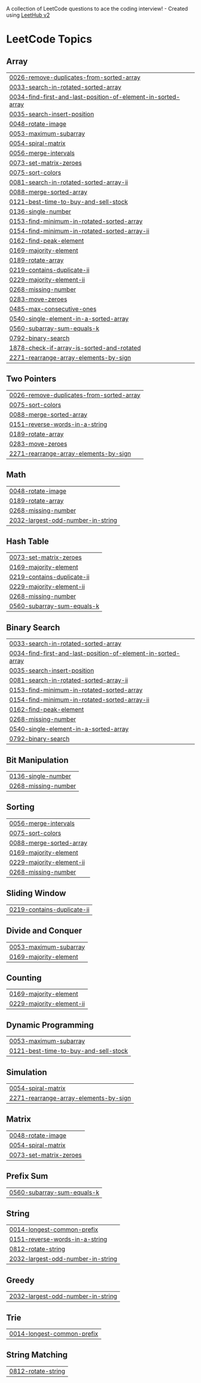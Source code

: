 A collection of LeetCode questions to ace the coding interview! - Created using [LeetHub v2](https://github.com/arunbhardwaj/LeetHub-2.0)
<!---LeetCode Topics Start-->
# LeetCode Topics
## Array
|  |
| ------- |
| [0026-remove-duplicates-from-sorted-array](https://github.com/dhruvsharma2311/dhruvsharma2311/tree/master/0026-remove-duplicates-from-sorted-array) |
| [0033-search-in-rotated-sorted-array](https://github.com/dhruvsharma2311/dhruvsharma2311/tree/master/0033-search-in-rotated-sorted-array) |
| [0034-find-first-and-last-position-of-element-in-sorted-array](https://github.com/dhruvsharma2311/dhruvsharma2311/tree/master/0034-find-first-and-last-position-of-element-in-sorted-array) |
| [0035-search-insert-position](https://github.com/dhruvsharma2311/dhruvsharma2311/tree/master/0035-search-insert-position) |
| [0048-rotate-image](https://github.com/dhruvsharma2311/dhruvsharma2311/tree/master/0048-rotate-image) |
| [0053-maximum-subarray](https://github.com/dhruvsharma2311/dhruvsharma2311/tree/master/0053-maximum-subarray) |
| [0054-spiral-matrix](https://github.com/dhruvsharma2311/dhruvsharma2311/tree/master/0054-spiral-matrix) |
| [0056-merge-intervals](https://github.com/dhruvsharma2311/dhruvsharma2311/tree/master/0056-merge-intervals) |
| [0073-set-matrix-zeroes](https://github.com/dhruvsharma2311/dhruvsharma2311/tree/master/0073-set-matrix-zeroes) |
| [0075-sort-colors](https://github.com/dhruvsharma2311/dhruvsharma2311/tree/master/0075-sort-colors) |
| [0081-search-in-rotated-sorted-array-ii](https://github.com/dhruvsharma2311/dhruvsharma2311/tree/master/0081-search-in-rotated-sorted-array-ii) |
| [0088-merge-sorted-array](https://github.com/dhruvsharma2311/dhruvsharma2311/tree/master/0088-merge-sorted-array) |
| [0121-best-time-to-buy-and-sell-stock](https://github.com/dhruvsharma2311/dhruvsharma2311/tree/master/0121-best-time-to-buy-and-sell-stock) |
| [0136-single-number](https://github.com/dhruvsharma2311/dhruvsharma2311/tree/master/0136-single-number) |
| [0153-find-minimum-in-rotated-sorted-array](https://github.com/dhruvsharma2311/dhruvsharma2311/tree/master/0153-find-minimum-in-rotated-sorted-array) |
| [0154-find-minimum-in-rotated-sorted-array-ii](https://github.com/dhruvsharma2311/dhruvsharma2311/tree/master/0154-find-minimum-in-rotated-sorted-array-ii) |
| [0162-find-peak-element](https://github.com/dhruvsharma2311/dhruvsharma2311/tree/master/0162-find-peak-element) |
| [0169-majority-element](https://github.com/dhruvsharma2311/dhruvsharma2311/tree/master/0169-majority-element) |
| [0189-rotate-array](https://github.com/dhruvsharma2311/dhruvsharma2311/tree/master/0189-rotate-array) |
| [0219-contains-duplicate-ii](https://github.com/dhruvsharma2311/dhruvsharma2311/tree/master/0219-contains-duplicate-ii) |
| [0229-majority-element-ii](https://github.com/dhruvsharma2311/dhruvsharma2311/tree/master/0229-majority-element-ii) |
| [0268-missing-number](https://github.com/dhruvsharma2311/dhruvsharma2311/tree/master/0268-missing-number) |
| [0283-move-zeroes](https://github.com/dhruvsharma2311/dhruvsharma2311/tree/master/0283-move-zeroes) |
| [0485-max-consecutive-ones](https://github.com/dhruvsharma2311/dhruvsharma2311/tree/master/0485-max-consecutive-ones) |
| [0540-single-element-in-a-sorted-array](https://github.com/dhruvsharma2311/dhruvsharma2311/tree/master/0540-single-element-in-a-sorted-array) |
| [0560-subarray-sum-equals-k](https://github.com/dhruvsharma2311/dhruvsharma2311/tree/master/0560-subarray-sum-equals-k) |
| [0792-binary-search](https://github.com/dhruvsharma2311/dhruvsharma2311/tree/master/0792-binary-search) |
| [1878-check-if-array-is-sorted-and-rotated](https://github.com/dhruvsharma2311/dhruvsharma2311/tree/master/1878-check-if-array-is-sorted-and-rotated) |
| [2271-rearrange-array-elements-by-sign](https://github.com/dhruvsharma2311/dhruvsharma2311/tree/master/2271-rearrange-array-elements-by-sign) |
## Two Pointers
|  |
| ------- |
| [0026-remove-duplicates-from-sorted-array](https://github.com/dhruvsharma2311/dhruvsharma2311/tree/master/0026-remove-duplicates-from-sorted-array) |
| [0075-sort-colors](https://github.com/dhruvsharma2311/dhruvsharma2311/tree/master/0075-sort-colors) |
| [0088-merge-sorted-array](https://github.com/dhruvsharma2311/dhruvsharma2311/tree/master/0088-merge-sorted-array) |
| [0151-reverse-words-in-a-string](https://github.com/dhruvsharma2311/dhruvsharma2311/tree/master/0151-reverse-words-in-a-string) |
| [0189-rotate-array](https://github.com/dhruvsharma2311/dhruvsharma2311/tree/master/0189-rotate-array) |
| [0283-move-zeroes](https://github.com/dhruvsharma2311/dhruvsharma2311/tree/master/0283-move-zeroes) |
| [2271-rearrange-array-elements-by-sign](https://github.com/dhruvsharma2311/dhruvsharma2311/tree/master/2271-rearrange-array-elements-by-sign) |
## Math
|  |
| ------- |
| [0048-rotate-image](https://github.com/dhruvsharma2311/dhruvsharma2311/tree/master/0048-rotate-image) |
| [0189-rotate-array](https://github.com/dhruvsharma2311/dhruvsharma2311/tree/master/0189-rotate-array) |
| [0268-missing-number](https://github.com/dhruvsharma2311/dhruvsharma2311/tree/master/0268-missing-number) |
| [2032-largest-odd-number-in-string](https://github.com/dhruvsharma2311/dhruvsharma2311/tree/master/2032-largest-odd-number-in-string) |
## Hash Table
|  |
| ------- |
| [0073-set-matrix-zeroes](https://github.com/dhruvsharma2311/dhruvsharma2311/tree/master/0073-set-matrix-zeroes) |
| [0169-majority-element](https://github.com/dhruvsharma2311/dhruvsharma2311/tree/master/0169-majority-element) |
| [0219-contains-duplicate-ii](https://github.com/dhruvsharma2311/dhruvsharma2311/tree/master/0219-contains-duplicate-ii) |
| [0229-majority-element-ii](https://github.com/dhruvsharma2311/dhruvsharma2311/tree/master/0229-majority-element-ii) |
| [0268-missing-number](https://github.com/dhruvsharma2311/dhruvsharma2311/tree/master/0268-missing-number) |
| [0560-subarray-sum-equals-k](https://github.com/dhruvsharma2311/dhruvsharma2311/tree/master/0560-subarray-sum-equals-k) |
## Binary Search
|  |
| ------- |
| [0033-search-in-rotated-sorted-array](https://github.com/dhruvsharma2311/dhruvsharma2311/tree/master/0033-search-in-rotated-sorted-array) |
| [0034-find-first-and-last-position-of-element-in-sorted-array](https://github.com/dhruvsharma2311/dhruvsharma2311/tree/master/0034-find-first-and-last-position-of-element-in-sorted-array) |
| [0035-search-insert-position](https://github.com/dhruvsharma2311/dhruvsharma2311/tree/master/0035-search-insert-position) |
| [0081-search-in-rotated-sorted-array-ii](https://github.com/dhruvsharma2311/dhruvsharma2311/tree/master/0081-search-in-rotated-sorted-array-ii) |
| [0153-find-minimum-in-rotated-sorted-array](https://github.com/dhruvsharma2311/dhruvsharma2311/tree/master/0153-find-minimum-in-rotated-sorted-array) |
| [0154-find-minimum-in-rotated-sorted-array-ii](https://github.com/dhruvsharma2311/dhruvsharma2311/tree/master/0154-find-minimum-in-rotated-sorted-array-ii) |
| [0162-find-peak-element](https://github.com/dhruvsharma2311/dhruvsharma2311/tree/master/0162-find-peak-element) |
| [0268-missing-number](https://github.com/dhruvsharma2311/dhruvsharma2311/tree/master/0268-missing-number) |
| [0540-single-element-in-a-sorted-array](https://github.com/dhruvsharma2311/dhruvsharma2311/tree/master/0540-single-element-in-a-sorted-array) |
| [0792-binary-search](https://github.com/dhruvsharma2311/dhruvsharma2311/tree/master/0792-binary-search) |
## Bit Manipulation
|  |
| ------- |
| [0136-single-number](https://github.com/dhruvsharma2311/dhruvsharma2311/tree/master/0136-single-number) |
| [0268-missing-number](https://github.com/dhruvsharma2311/dhruvsharma2311/tree/master/0268-missing-number) |
## Sorting
|  |
| ------- |
| [0056-merge-intervals](https://github.com/dhruvsharma2311/dhruvsharma2311/tree/master/0056-merge-intervals) |
| [0075-sort-colors](https://github.com/dhruvsharma2311/dhruvsharma2311/tree/master/0075-sort-colors) |
| [0088-merge-sorted-array](https://github.com/dhruvsharma2311/dhruvsharma2311/tree/master/0088-merge-sorted-array) |
| [0169-majority-element](https://github.com/dhruvsharma2311/dhruvsharma2311/tree/master/0169-majority-element) |
| [0229-majority-element-ii](https://github.com/dhruvsharma2311/dhruvsharma2311/tree/master/0229-majority-element-ii) |
| [0268-missing-number](https://github.com/dhruvsharma2311/dhruvsharma2311/tree/master/0268-missing-number) |
## Sliding Window
|  |
| ------- |
| [0219-contains-duplicate-ii](https://github.com/dhruvsharma2311/dhruvsharma2311/tree/master/0219-contains-duplicate-ii) |
## Divide and Conquer
|  |
| ------- |
| [0053-maximum-subarray](https://github.com/dhruvsharma2311/dhruvsharma2311/tree/master/0053-maximum-subarray) |
| [0169-majority-element](https://github.com/dhruvsharma2311/dhruvsharma2311/tree/master/0169-majority-element) |
## Counting
|  |
| ------- |
| [0169-majority-element](https://github.com/dhruvsharma2311/dhruvsharma2311/tree/master/0169-majority-element) |
| [0229-majority-element-ii](https://github.com/dhruvsharma2311/dhruvsharma2311/tree/master/0229-majority-element-ii) |
## Dynamic Programming
|  |
| ------- |
| [0053-maximum-subarray](https://github.com/dhruvsharma2311/dhruvsharma2311/tree/master/0053-maximum-subarray) |
| [0121-best-time-to-buy-and-sell-stock](https://github.com/dhruvsharma2311/dhruvsharma2311/tree/master/0121-best-time-to-buy-and-sell-stock) |
## Simulation
|  |
| ------- |
| [0054-spiral-matrix](https://github.com/dhruvsharma2311/dhruvsharma2311/tree/master/0054-spiral-matrix) |
| [2271-rearrange-array-elements-by-sign](https://github.com/dhruvsharma2311/dhruvsharma2311/tree/master/2271-rearrange-array-elements-by-sign) |
## Matrix
|  |
| ------- |
| [0048-rotate-image](https://github.com/dhruvsharma2311/dhruvsharma2311/tree/master/0048-rotate-image) |
| [0054-spiral-matrix](https://github.com/dhruvsharma2311/dhruvsharma2311/tree/master/0054-spiral-matrix) |
| [0073-set-matrix-zeroes](https://github.com/dhruvsharma2311/dhruvsharma2311/tree/master/0073-set-matrix-zeroes) |
## Prefix Sum
|  |
| ------- |
| [0560-subarray-sum-equals-k](https://github.com/dhruvsharma2311/dhruvsharma2311/tree/master/0560-subarray-sum-equals-k) |
## String
|  |
| ------- |
| [0014-longest-common-prefix](https://github.com/dhruvsharma2311/dhruvsharma2311/tree/master/0014-longest-common-prefix) |
| [0151-reverse-words-in-a-string](https://github.com/dhruvsharma2311/dhruvsharma2311/tree/master/0151-reverse-words-in-a-string) |
| [0812-rotate-string](https://github.com/dhruvsharma2311/dhruvsharma2311/tree/master/0812-rotate-string) |
| [2032-largest-odd-number-in-string](https://github.com/dhruvsharma2311/dhruvsharma2311/tree/master/2032-largest-odd-number-in-string) |
## Greedy
|  |
| ------- |
| [2032-largest-odd-number-in-string](https://github.com/dhruvsharma2311/dhruvsharma2311/tree/master/2032-largest-odd-number-in-string) |
## Trie
|  |
| ------- |
| [0014-longest-common-prefix](https://github.com/dhruvsharma2311/dhruvsharma2311/tree/master/0014-longest-common-prefix) |
## String Matching
|  |
| ------- |
| [0812-rotate-string](https://github.com/dhruvsharma2311/dhruvsharma2311/tree/master/0812-rotate-string) |
<!---LeetCode Topics End-->